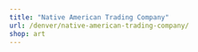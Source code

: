 ```yaml
---
title: "Native American Trading Company"
url: /denver/native-american-trading-company/
shop: art
---
```

